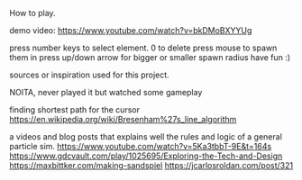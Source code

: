 How to play.

demo video: https://www.youtube.com/watch?v=bkDMoBXYYUg


press number keys to select element. 0 to delete
press mouse to spawn them in
press up/down arrow for bigger or smaller spawn radius 
have fun :)

sources or inspiration used for this project.

NOITA, never played it but watched some gameplay

finding shortest path for the cursor
https://en.wikipedia.org/wiki/Bresenham%27s_line_algorithm


a videos and blog posts that explains well the rules and logic of a general particle sim.
https://www.youtube.com/watch?v=5Ka3tbbT-9E&t=164s
https://www.gdcvault.com/play/1025695/Exploring-the-Tech-and-Design
https://maxbittker.com/making-sandspiel
https://jcarlosroldan.com/post/321
